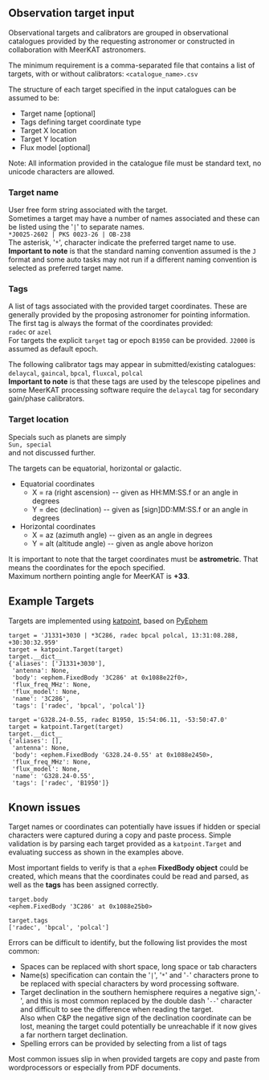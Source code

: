 ## Observation target input

Observational targets and calibrators are grouped in observational catalogues provided by the requesting astronomer or constructed in collaboration with MeerKAT astronomers.

The minimum requirement is a comma-separated file that contains a list of targets, with or without calibrators:
`<catalogue_name>.csv`

The structure of each target specified in the input catalogues can be assumed to be:
* Target name [optional]
* Tags defining target coordinate type
* Target X location
* Target Y location
* Flux model [optional]

Note: All information provided in the catalogue file must be standard text, no unicode characters are allowed.

### Target name
User free form string associated with the target.   
Sometimes a target may have a number of names associated and these can be listed using the '`|`' to separate names.   
`*J0025-2602 | PKS 0023-26 | OB-238`   
The asterisk, '`*`', character indicate the preferred target name to use.    
**Important to note** is that the standard naming convention assumed is the `J` format and some auto tasks may not run if a different naming convention is selected as preferred target name.

### Tags
A list of tags associated with the provided target coordinates.
These are generally provided by the proposing astronomer for pointing information.   
The first tag is always the format of the coordinates provided:    
`radec` or `azel`   
For targets the explicit `target` tag or epoch `B1950` can be provided. `J2000` is assumed as default epoch.

The following calibrator tags may appear in submitted/existing catalogues: `delaycal`, `gaincal`, `bpcal`, `fluxcal`, `polcal`      
**Important to note** is that these tags are used by the telescope pipelines and some MeerKAT processing software require the `delaycal` tag for secondary gain/phase calibrators.

### Target location

Specials such as planets are simply   
`Sun, special`   
and not discussed further.

The targets can be equatorial, horizontal or galactic.
* Equatorial coordinates
  * X = ra (right ascension) -- given as HH:MM:SS.f or an angle in degrees
  * Y = dec (declination) -- given as [sign]DD:MM:SS.f or an angle in degrees
* Horizontal coordinates
  * X = az (azimuth angle) -- given as an angle in degrees
  * Y = alt (altitude angle) -- given as angle above horizon

It is important to note that the target coordinates must be **astrometric**. That means the coordinates for the epoch specified.   
Maximum northern pointing angle for MeerKAT is **+33**.

## Example Targets
Targets are implemented using [katpoint](https://pypi.org/project/katpoint/), based on [PyEphem](http://rhodesmill.org/pyephem/)

```
target = 'J1331+3030 | *3C286, radec bpcal polcal, 13:31:08.288, +30:30:32.959'
target = katpoint.Target(target)
target.__dict__
{'aliases': ['J1331+3030'],
 'antenna': None,
 'body': <ephem.FixedBody '3C286' at 0x1088e22f0>,
 'flux_freq_MHz': None,
 'flux_model': None,
 'name': '3C286',
 'tags': ['radec', 'bpcal', 'polcal']}
```

```
target ='G328.24-0.55, radec B1950, 15:54:06.11, -53:50:47.0'
target = katpoint.Target(target)
target.__dict__
{'aliases': [],
 'antenna': None,
 'body': <ephem.FixedBody 'G328.24-0.55' at 0x1088e2450>,
 'flux_freq_MHz': None,
 'flux_model': None,
 'name': 'G328.24-0.55',
 'tags': ['radec', 'B1950']}
```

## Known issues
Target names or coordinates can potentially have issues if hidden or special characters were captured during a copy and paste process. Simple validation is by parsing each target provided as a `katpoint.Target` and evaluating success as shown in the examples above.

Most important fields to verify is that a `ephem` **FixedBody object** could be created, which means that the coordinates could be read and parsed, as well as the **tags** has been assigned correctly.
```
target.body
<ephem.FixedBody '3C286' at 0x1088e25b0>

target.tags
['radec', 'bpcal', 'polcal']
```

Errors can be difficult to identify, but the following list provides the most common:
* Spaces can be replaced with short space, long space or tab characters
* Name(s) specification can contain the '`|`', '`*`' and '`-`' characters prone to be replaced with special characters by word processing software.
* Target declination in the southern hemisphere requires a negative sign,'`-`', and this is most common replaced by the double dash '`--`' character and difficult to see the difference when reading the target.   
Also when C&P the negative sign of the declination coordinate can be lost, meaning the target could potentially be unreachable if it now gives a far northern target declination.
* Spelling errors can be provided by selecting from a list of tags

Most common issues slip in when provided targets are copy and paste from wordprocessors or especially from PDF documents.